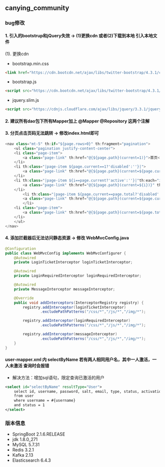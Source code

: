 ## canying_community

### bug修改

#### 1. 引入的bootstrup和jQuery失效 -> (1)更换cdn 或者(2)下载到本地 引入本地文件
(1). 更换cdn 
* bootstrap.min.css
~~~html
<link href="https://cdn.bootcdn.net/ajax/libs/twitter-bootstrap/4.3.1/css/bootstrap.min.css" rel="stylesheet">
~~~
* bootstrap.js
~~~html
<script src="https://cdn.bootcdn.net/ajax/libs/twitter-bootstrap/4.3.1/js/bootstrap.js"></script>
~~~
* jquery.slim.js
~~~html
<script src="https://cdnjs.cloudflare.com/ajax/libs/jquery/3.3.1/jquery.slim.js" integrity="sha256-fNXJFIlca05BIO2Y5zh1xrShK3ME+/lYZ0j+ChxX2DA=" crossorigin="anonymous"></script> 
~~~

#### 2. 建议所有dao包下所有Mapper加上 @Mapper @Repository 这两个注解

#### 3. 分页点击页码无法跳转 -> 修改index.html即可
```java 
<nav class="mt-5" th:if="${page.rows>0}" th:fragment="pagination">
    <ul class="pagination justify-content-center">
	<li class="page-item">
	    <a class="page-link" th:href="@{${page.path}(current=1)}">首页</a>
	</li>
	<li th:class="|page-item ${page.current==1?'disabled':''}|">
	    <a class="page-link" th:href="@{${page.path}(current=${page.current-1})}">上一页</a>
	</li>
	<li th:class="|page-item ${i==page.current?'active':''}|"th:each="i:${#numbers.sequence(page.from,page.to)}">
	    <a class="page-link" th:href="@{${page.path}(current=${i})}" th:text="${i}">1</a>
	</li>
        <li th:class="|page-item ${page.current==page.total?'disabled':''}|">
	    <a class="page-link" th:href="@{${page.path}(current=${page.current+1})}">下一页</a>
        </li>
	<li class="page-item">
	    <a class="page-link" th:href="@{${page.path}(current=${page.total})}">末页</a>
	</li>
    </ul>
</nav>
```
#### 4. 添加拦截器后无法访问静态资源 -> 修改 WebMvcConfig.java 
~~~java
@Configuration
public class WebMvcConfig implements WebMvcConfigurer {
    @Autowired
    private LoginTicketInterceptor loginTicketInterceptor;

    @Autowired
    private LoginRequiredInterceptor loginRequiredInterceptor;

    @Autowired
    private MessageInterceptor messageInterceptor;

    @Override
    public void addInterceptors(InterceptorRegistry registry) {
        registry.addInterceptor(loginTicketInterceptor)
                .excludePathPatterns("/css/*","/js/*","/img/*");

        registry.addInterceptor(loginRequiredInterceptor)
                .excludePathPatterns("/css/*","/js/*","/img/*");

        registry.addInterceptor(messageInterceptor)
                .excludePathPatterns("/css/*","/js/*","/img/*");
    }
}
~~~

#### user-mapper.xml 内 selectByName 若有两人相同用户名，其中一人激活，一人未激活 查询时会报错
* 解决方法：增加sql语句，限定查询已激活的用户
~~~xml
<select id="selectByName" resultType="User">
    select id, username, password, salt, email, type, status, activation_code, header_url, create_time
    from user
    where username = #{username}
    and status = 1
</select>
~~~


### 版本信息
* SpringBoot 2.1.6.RELEASE
* jdk        1.8.0_271
* MySQL      5.7.31
* Redis      3.2.1
* Kafka      2.13
* Elasticsearch 6.4.3
